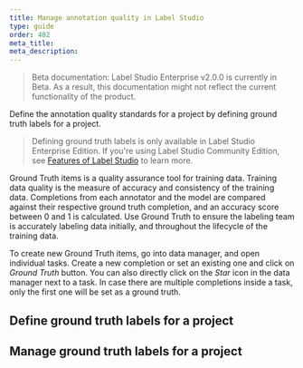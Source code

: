 ```yaml
---
title: Manage annotation quality in Label Studio
type: guide
order: 402
meta_title: 
meta_description: 
---
```


> Beta documentation: Label Studio Enterprise v2.0.0 is currently in Beta. As a result, this documentation might not reflect the current functionality of the product.

Define the annotation quality standards for a project by defining ground truth labels for a project. 

> Defining ground truth labels is only available in Label Studio Enterprise Edition. If you're using Label Studio Community Edition, see [Features of Label Studio](label_studio_compare.html) to learn more.



Ground Truth items is a quality assurance tool for training data. Training data quality is the measure of accuracy and consistency of the training data. Completions from each annotator and the model are compared against their respective ground truth completion, and an accuracy score between 0 and 1 is calculated. Use Ground Truth to ensure the labeling team is accurately labeling data initially, and throughout the lifecycle of the training data.

To create new Ground Truth items, go into data manager, and open individual tasks. Create a new completion or set an existing one and click on _Ground Truth_ button. You can also directly click on the _Star_ icon in the data manager next to a task. In case there are multiple completions inside a task, only the first one will be set as a ground truth.


## Define ground truth labels for a project

## Manage ground truth labels for a project